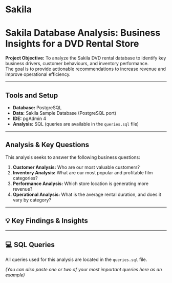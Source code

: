 # Sakila
# Sakila Database Analysis: Business Insights for a DVD Rental Store

**Project Objective:** To analyze the Sakila DVD rental database to identify key business drivers, customer behaviours, and inventory performance. <br> 
The goal is to provide actionable recommendations to increase revenue and improve operational efficiency.

---

## Tools and Setup
* **Database:** PostgreSQL
* **Data:** Sakila Sample Database (PostgreSQL port)
* **IDE:** pgAdmin 4
* **Analysis:** SQL (queries are available in the `queries.sql` file)

---

## Analysis & Key Questions
This analysis seeks to answer the following business questions:

1.  **Customer Analysis:** Who are our most valuable customers?
2.  **Inventory Analysis:** What are our most popular and profitable film categories?
3.  **Performance Analysis:** Which store location is generating more revenue?
4.  **Operational Analysis:** What is the average rental duration, and does it vary by category?

---

## 💡 Key Findings & Insights



---

## 💻 SQL Queries
All queries used for this analysis are located in the `queries.sql` file.

*(You can also paste one or two of your most important queries here as an example)*
